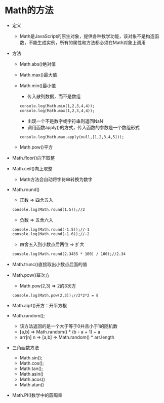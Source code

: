 # Math的方法

* 定义

  * Math是JavaScript的原生对象，提供各种数学功能，该对象不是构造函数，不能生成实例，所有的属性和方法都必须在Math对象上调用

* 方法

  * Math.abs()绝对值

  * Math.max()最大值

  * Math.min()最小值

    * 传入散列数据，而不是数组

    ```html
    console.log(Math.min(1,2,3,4,4));
    console.log(Math.max(1,2,3,4,4));
    ```

    * 出现一个不是数字或字符串则返回NaN
    * 调用函数apply()的方式，传入函数的参数是一个数组形式

    ```
    console.log(Math.max.apply(null,[1,2,3,4,5]));
    ```

  * Math.pow()平方

* Math.floor()向下取整

* Math.ceil()向上取整

  * Math方法会自动将字符串转换为数字

* Math.round()

  * 正数 => 四舍五入

  ```html
  console.log(Math.round(1.5));//2
  ```

  * 负数 => 五舍六入

  ```html
  console.log(Math.round(-1.5));//-1
  console.log(Math.round(-1.6));//-2
  ```

  * 四舍五入到小数点后两位 => 扩大

  ```html
  console.log(Math.round(2.3455 * 100) / 100);//2.34
  ```

* Math.trunc()直接取出小数点后面的值

* Math.pow()幂次方

  * Math.pow(2,3) => 2的3次方

  ```
  console.log(Math.pow(2,3));//2*2*2 = 8
  ```

* Math.aqrt()开方：开平方根

* Math.random();
  * 该方法返回的是一个大于等于0并且小于1的随机数
  * [a,b] => Math.random() * (b - a + 1) + a
  * arr[n] n => [a,b] => Math.random() * arr.length
  
* 三角函数方法

  * Math.sin();
  * Math.cos();
  * Math.tan();
  * Math.asin()
  * Math.acos()
  * Math.atan()

* Math.PI()数学中的圆周率